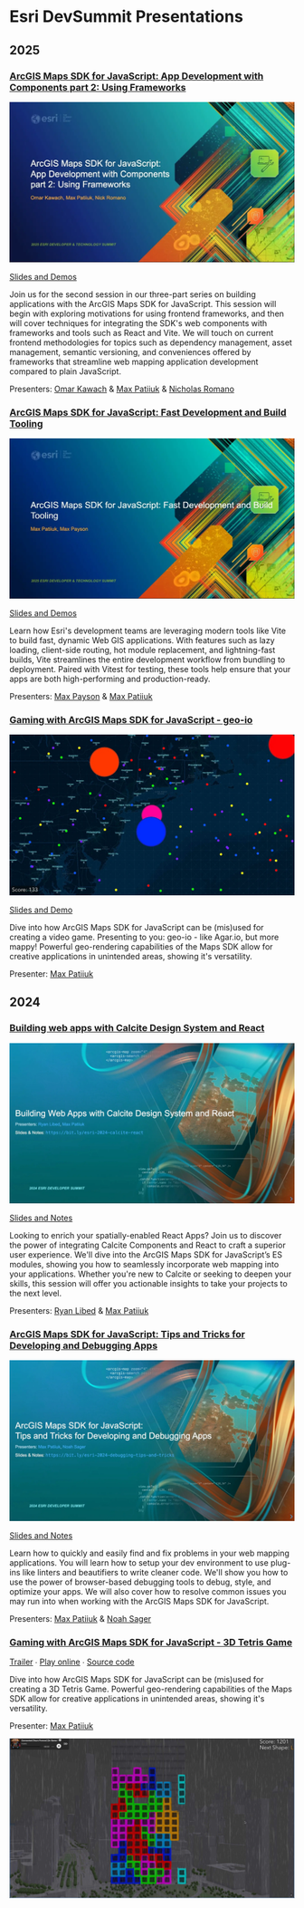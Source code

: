 # Esri DevSummit Presentations

## 2025

### [ArcGIS Maps SDK for JavaScript: App Development with Components part 2: Using Frameworks](./2025/using-components-2)

[![ArcGIS Maps SDK for JavaScript: App Development with Components part 2: Using Frameworks header slide](2025/using-components-2/assets/header-slide.webp)](./2025/using-components-2)

[Slides and Demos](./2025/using-components-2)

Join us for the second session in our three-part series on building applications
with the ArcGIS Maps SDK for JavaScript. This session will begin with exploring
motivations for using frontend frameworks, and then will cover techniques for
integrating the SDK's web components with frameworks and tools such as React and
Vite. We will touch on current frontend methodologies for topics such as
dependency management, asset management, semantic versioning, and conveniences
offered by frameworks that streamline web mapping application development
compared to plain JavaScript.

Presenters: [Omar Kawach](https://github.com/omarkawach) &
[Max Patiiuk](https://github.com/maxpatiiuk) &
[Nicholas Romano](https://github.com/nick-romano)

### [ArcGIS Maps SDK for JavaScript: Fast Development and Build Tooling](./2025/build-tooling)

[![ArcGIS Maps SDK for JavaScript: Fast Development and Build Tooling header slide](2025/build-tooling/assets/header-slide.webp)](./2025/build-tooling)

[Slides and Demos](./2025/build-tooling)

Learn how Esri's development teams are leveraging modern tools like Vite to
build fast, dynamic Web GIS applications. With features such as lazy loading,
client-side routing, hot module replacement, and lightning-fast builds, Vite
streamlines the entire development workflow from bundling to deployment. Paired
with Vitest for testing, these tools help ensure that your apps are both
high-performing and production-ready.

Presenters: [Max Payson](https://github.com/mpayson) &
[Max Patiiuk](https://github.com/maxpatiiuk)

### [Gaming with ArcGIS Maps SDK for JavaScript - geo-io](./2025/geo-io)

[![Gaming with ArcGIS Maps SDK for JavaScript - geo-io](https://github.com/maxpatiiuk/geo-io/raw/main/docs/screenshot.webp)](./2025/geo-io)

[Slides and Demo](./2025/geo-io)

Dive into how ArcGIS Maps SDK for JavaScript can be (mis)used for creating a
video game. Presenting to you: geo-io - like Agar.io, but more mappy! Powerful
geo-rendering capabilities of the Maps SDK allow for creative applications in
unintended areas, showing it's versatility.

Presenter: [Max Patiiuk](https://github.com/maxpatiiuk)

## 2024

### [Building web apps with Calcite Design System and React](./2024/calcite-react)

[![Building web Apps with Calcite header slide](2024/calcite-react/assets/header-slide.webp)](./2024/calcite-react/)

[Slides and Notes](./2024/calcite-react/)

Looking to enrich your spatially-enabled React Apps? Join us to discover the
power of integrating Calcite Components and React to craft a superior user
experience. We'll dive into the ArcGIS Maps SDK for JavaScript’s ES modules,
showing you how to seamlessly incorporate web mapping into your applications.
Whether you're new to Calcite or seeking to deepen your skills, this session
will offer you actionable insights to take your projects to the next level.

Presenters: [Ryan Libed](https://github.com/rslibed) &
[Max Patiiuk](https://github.com/maxpatiiuk)

### [ArcGIS Maps SDK for JavaScript: Tips and Tricks for Developing and Debugging Apps](./2024/debugging-tips-and-tricks/)

[![Debugging Tips and Tricks Title Slide](2024/debugging-tips-and-tricks/assets/header-slide.webp)](./2024/debugging-tips-and-tricks/)

[Slides and Notes](./2024/debugging-tips-and-tricks/)

Learn how to quickly and easily find and fix problems in your web mapping
applications. You will learn how to setup your dev environment to use plug-ins
like linters and beautifiers to write cleaner code. We'll show you how to use
the power of browser-based debugging tools to debug, style, and optimize your
apps. We will also cover how to resolve common issues you may run into when
working with the ArcGIS Maps SDK for JavaScript.

Presenters: [Max Patiiuk](https://github.com/maxpatiiuk) &
[Noah Sager](https://github.com/NoashX)

### [Gaming with ArcGIS Maps SDK for JavaScript - 3D Tetris Game](./2024/tetris-react)

[Trailer](https://youtu.be/LlDgH-NZ3KE) ∙
[Play online](https://maxpatiiuk.github.io/tetris-react/) ∙
[Source code](https://github.com/maxpatiiuk/tetris-react)

Dive into how ArcGIS Maps SDK for JavaScript can be (mis)used for creating a 3D
Tetris Game. Powerful geo-rendering capabilities of the Maps SDK allow for
creative applications in unintended areas, showing it's versatility.

Presenter: [Max Patiiuk](https://github.com/maxpatiiuk)

[![](https://github.com/maxpatiiuk/tetris-react/raw/main/docs/scenery-world.jpg)](./2024/tetris-react)
